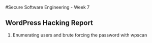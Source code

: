 #Secure Software Engineering - Week 7
## WordPress Hacking Report

1. Enumerating users and brute forcing the password with wpscan
